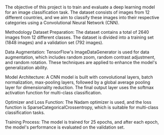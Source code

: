 The objective of this project is to train and evaluate a deep learning model for an image classification task. The dataset consists of images from 12 different countries, and we aim to classify these images into their respective categories using a Convolutional Neural Network (CNN). 

Methodology 
Dataset Preparation: The dataset contains a total of 2640 images from 12 different classes. The dataset is divided into a training set (1848 images) and a validation set (792 images). 

Data Augmentation: TensorFlow's ImageDataGenerator is used for data augmentation, which includes random zoom, random contrast adjustment, and random rotation. These techniques are applied to enhance the model's generalization ability. 

Model Architecture: A CNN model is built with convolutional layers, batch normalization, max-pooling layers, followed by a global average pooling layer for dimensionality reduction. The final output layer uses the softmax activation function for multi-class classification. 

Optimizer and Loss Function: The Nadam optimizer is used, and the loss function is SparseCategoricalCrossentropy, which is suitable for multi-class classification tasks. 

Training Process: The model is trained for 25 epochs, and after each epoch, the model's performance is evaluated on the validation set. 
